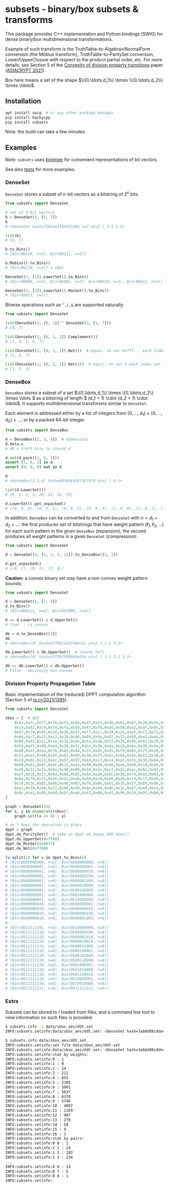 # subsets - binary/box subsets & transforms

This package provides C++ implementation and Python bindings (SWIG) for dense binary/box multidimensional transformations.

Example of such transform is the TruthTable-to-AlgebraicNormalForm conversion (the Möbius transform), TruthTable-to-ParitySet conversion, Lower/UpperClosure with respect to the product partial order, etc. For more details, see Section 5 of the [Convexity of division property transitions](https://eprint.iacr.org/2021/1285) paper ([ASIACRYPT 2021](https://link.springer.com/chapter/10.1007/978-3-030-92062-3_12)).

Box here means a set of the shape $\\{0,\ldots,d_1\\} \times \\{0,\ldots,d_2\\} \times \ldots$.


## Installation

```bash
apt install swig  # or any other package manager
pip install hackycpp
pip install subsets
```

Note: the build can take a few minutes.


## Examples

Note: `subsets` uses [binteger](https://binteger.readthedocs.io/) for convenient representations of bit vectors.

See also [tests](tests/) for more examples.


### DenseSet

`DenseSet` stores a subset of $n$-bit vectors as a bitstring of $2^n$ bits. 

```python
from subsets import DenseSet

# set of 3-bit vectors
b = DenseSet(3, [6, 7]) 
b
# <DenseSet hash=f502ae1f64521d04 n=3 wt=2 | 2:1 3:1>

list(b)
# [6, 7]

b.to_Bins()
# [Bin(0b110, n=3), Bin(0b111, n=3)]

b.Mobius().to_Bins()
# [Bin(0b110, n=3)] = x0x1

DenseSet(3, [3]).LowerSet().to_Bins()
# [Bin(0b000, n=3), Bin(0b001, n=3), Bin(0b010, n=3), Bin(0b011, n=3)]

DenseSet(3, [3]).LowerSet().MaxSet().to_Bins()
# [Bin(0b011, n=3)]
```

Bitwise operations such as `^,|,&` are supported naturally:

```python
from subsets import DenseSet

list(DenseSet(3, [0, 1]) ^ DenseSet(3, [1, 7]))
# [0, 7]

list(DenseSet(3, [0, 1, 2]).Complement())
# [3, 4, 5, 6, 7]

list(DenseSet(3, [0, 1, 2]).Not())  # equiv. to xor 0xfff... each index set
# [5, 6, 7]

list(DenseSet(3, [0, 1, 2]).Not(3))  # equiv. to xor 3 each index set
# [1, 2, 3]
```

### DenseBox

`DenseBox` stores a subset of a set $\\{0,\ldots,d_1\\} \times \\{0,\ldots,d_2\\} \times \ldots $
as a bitstring of length $ (d_1 + 1) \cdot (d_2 + 1) \cdot \ldots$.
It supports multidimensional transforsms similar to `DenseSet`.

Each element is addressed either by a list of integers from $\{0,\ldots,d_1\} \times \{0,\ldots,d_2\} \times \ldots$, or by a packed 64-bit integer.

```python
from subsets import DenseBox

d = DenseBox([2, 3, 4])  # dimensions
d.data.n
# 60 = 3*4*5 bits to stored d

d.set(d.pack([1, 0, 3]))
assert [1, 0, 3] in d
assert [0, 0, 0] not in d

d
# <DenseBox(2,3,4) hash=89366ea36f16f570 wt=1 | 4:1>

list(d.LowerSet())
# [0, 1, 2, 3, 20, 21, 22, 23]

d.LowerSet().get_unpacked()
# ((0, 0, 0), (0, 0, 1), (0, 0, 2), (0, 0, 3), (1, 0, 0), (1, 0, 1), (1, 0, 2), (1, 0, 3))
```

In addition, `DenseBox` can be converted to and from `DenseSet` with $n = d_1 + d_2 + \ldots$:
the first produces set of bitstrings that have weight pattern $(\ell_1, \ell_2, \ldots)$ for each such pattern in the given `DenseBox` (expansion);
the second produces all weight patterns in a given `DenseSet` (compression):

```python
from subsets import DenseSet

d = DenseSet(4, [1, 2, 3, 12]).to_DenseBox([2, 2])

d.get_unpacked()
# ((0, 1), (0, 2), (2, 0))
```

**Caution:** a convex binary set may have a non-convex weight pattern bounds:

```python
from subsets import DenseSet

d = DenseSet(4, [7, 8])
d.to_Bins()
# [Bin(0b0111, n=4), Bin(0b1000, n=4)]

d == d.LowerSet() & d.UpperSet()
# True  - is convex

db = d.to_DenseBox([4])
db
# <DenseBox(4) hash=ef70011e9740ac1c wt=2 | 1:1 3:1>

db.LowerSet() & db.UpperSet()  # convex hull
# <DenseBox(4) hash=c3729f500963e25a wt=3 | 1:1 2:1 3:1>

db == db.LowerSet() & db.UpperSet()
# False - obviously non-convex
```

### Division Property Propagation Table

Basic implementation of the (reduced) DPPT computation algorithm (Section 5 of [ia.cr/2021/1285](https://ia.cr/2021/1285)).

```python
from subsets import DenseSet

sbox = [  # AES
    0x63,0x7c,0x77,0x7b,0xf2,0x6b,0x6f,0xc5,0x30,0x01,0x67,0x2b,0xfe,0xd7,0xab,0x76,
    0xca,0x82,0xc9,0x7d,0xfa,0x59,0x47,0xf0,0xad,0xd4,0xa2,0xaf,0x9c,0xa4,0x72,0xc0,
    0xb7,0xfd,0x93,0x26,0x36,0x3f,0xf7,0xcc,0x34,0xa5,0xe5,0xf1,0x71,0xd8,0x31,0x15,
    0x04,0xc7,0x23,0xc3,0x18,0x96,0x05,0x9a,0x07,0x12,0x80,0xe2,0xeb,0x27,0xb2,0x75,
    0x09,0x83,0x2c,0x1a,0x1b,0x6e,0x5a,0xa0,0x52,0x3b,0xd6,0xb3,0x29,0xe3,0x2f,0x84,
    0x53,0xd1,0x00,0xed,0x20,0xfc,0xb1,0x5b,0x6a,0xcb,0xbe,0x39,0x4a,0x4c,0x58,0xcf,
    0xd0,0xef,0xaa,0xfb,0x43,0x4d,0x33,0x85,0x45,0xf9,0x02,0x7f,0x50,0x3c,0x9f,0xa8,
    0x51,0xa3,0x40,0x8f,0x92,0x9d,0x38,0xf5,0xbc,0xb6,0xda,0x21,0x10,0xff,0xf3,0xd2,
    0xcd,0x0c,0x13,0xec,0x5f,0x97,0x44,0x17,0xc4,0xa7,0x7e,0x3d,0x64,0x5d,0x19,0x73,
    0x60,0x81,0x4f,0xdc,0x22,0x2a,0x90,0x88,0x46,0xee,0xb8,0x14,0xde,0x5e,0x0b,0xdb,
    0xe0,0x32,0x3a,0x0a,0x49,0x06,0x24,0x5c,0xc2,0xd3,0xac,0x62,0x91,0x95,0xe4,0x79,
    0xe7,0xc8,0x37,0x6d,0x8d,0xd5,0x4e,0xa9,0x6c,0x56,0xf4,0xea,0x65,0x7a,0xae,0x08,
    0xba,0x78,0x25,0x2e,0x1c,0xa6,0xb4,0xc6,0xe8,0xdd,0x74,0x1f,0x4b,0xbd,0x8b,0x8a,
    0x70,0x3e,0xb5,0x66,0x48,0x03,0xf6,0x0e,0x61,0x35,0x57,0xb9,0x86,0xc1,0x1d,0x9e,
    0xe1,0xf8,0x98,0x11,0x69,0xd9,0x8e,0x94,0x9b,0x1e,0x87,0xe9,0xce,0x55,0x28,0xdf,
    0x8c,0xa1,0x89,0x0d,0xbf,0xe6,0x42,0x68,0x41,0x99,0x2d,0x0f,0xb0,0x54,0xbb,0x16
]

graph = DenseSet(16)
for x, y in enumerate(sbox):
    graph.set((x << 8) | y)

# do_* does the operation in place
dppt = graph
dppt.do_ParitySet()  # same as dppt.do_Sweep_XOR_down()
dppt.do_UpperSet(0xff00)
dppt.do_MinSet(0x00ff)
dppt.do_Not(0xff00)

[v.split(2) for v in dppt.to_Bins()]
# (Bin(0b00000000, n=8), Bin(0b00000000, n=8))
# (Bin(0b00000001, n=8), Bin(0b00000001, n=8))
# (Bin(0b00000001, n=8), Bin(0b00000010, n=8))
# (Bin(0b00000001, n=8), Bin(0b00000100, n=8))
# (Bin(0b00000001, n=8), Bin(0b00001000, n=8))
# (Bin(0b00000001, n=8), Bin(0b00010000, n=8))
# (Bin(0b00000001, n=8), Bin(0b00100000, n=8))
# (Bin(0b00000001, n=8), Bin(0b01000000, n=8))
# (Bin(0b00000001, n=8), Bin(0b10000000, n=8))
# (Bin(0b00000010, n=8), Bin(0b00000001, n=8))
# (Bin(0b00000010, n=8), Bin(0b00000010, n=8))
# (Bin(0b00000010, n=8), Bin(0b00000100, n=8))
# (Bin(0b00000010, n=8), Bin(0b00001000, n=8))
# ...
# (Bin(0b11111101, n=8), Bin(0b10000000, n=8))
# (Bin(0b11111110, n=8), Bin(0b00000100, n=8))
# (Bin(0b11111110, n=8), Bin(0b00001010, n=8))
# (Bin(0b11111110, n=8), Bin(0b00010010, n=8))
# (Bin(0b11111110, n=8), Bin(0b00011000, n=8))
# (Bin(0b11111110, n=8), Bin(0b00100001, n=8))
# (Bin(0b11111110, n=8), Bin(0b00101000, n=8))
# (Bin(0b11111110, n=8), Bin(0b00110000, n=8))
# (Bin(0b11111110, n=8), Bin(0b01000001, n=8))
# (Bin(0b11111110, n=8), Bin(0b01010000, n=8))
# (Bin(0b11111110, n=8), Bin(0b01100010, n=8))
# (Bin(0b11111110, n=8), Bin(0b10000001, n=8))
# (Bin(0b11111110, n=8), Bin(0b10010000, n=8))
# (Bin(0b11111111, n=8), Bin(0b11111111, n=8))
```

### Extra

Subsets can be stored to / loaded from files, and a command line tool to view information on such files is provided:

```bash
$ subsets.info -s data/sbox_aes/ddt.set
INFO:subsets.setinfo:data/sbox_aes/ddt.set: <DenseSet hash=3ab8d88c8de49448 n=16 wt=32386 | 0:1 2:24 3:212 4:855 5:2205 6:3901 7:5637 8:6378 9:5746 10:4007 11:2169 12:907 13:276 14:58 15:9 16:1>

$ subsets.info data/sbox_aes/ddt.set
INFO:subsets.setinfo:set file data/sbox_aes/ddt.set
INFO:subsets.setinfo:data/sbox_aes/ddt.set: <DenseSet hash=3ab8d88c8de49448 n=16 wt=32386 | 0:1 2:24 3:212 4:855 5:2205 6:3901 7:5637 8:6378 9:5746 10:4007 11:2169 12:907 13:276 14:58 15:9 16:1>
INFO:subsets.setinfo:stat by weights:
INFO:subsets.setinfo:0 : 1
INFO:subsets.setinfo:1 : 0
INFO:subsets.setinfo:2 : 24
INFO:subsets.setinfo:3 : 212
INFO:subsets.setinfo:4 : 855
INFO:subsets.setinfo:5 : 2205
INFO:subsets.setinfo:6 : 3901
INFO:subsets.setinfo:7 : 5637
INFO:subsets.setinfo:8 : 6378
INFO:subsets.setinfo:9 : 5746
INFO:subsets.setinfo:10 : 4007
INFO:subsets.setinfo:11 : 2169
INFO:subsets.setinfo:12 : 907
INFO:subsets.setinfo:13 : 276
INFO:subsets.setinfo:14 : 58
INFO:subsets.setinfo:15 : 9
INFO:subsets.setinfo:16 : 1
INFO:subsets.setinfo:stat by pairs:
INFO:subsets.setinfo:0 0 : 1
INFO:subsets.setinfo:1 1 : 24
INFO:subsets.setinfo:1 2 : 102
INFO:subsets.setinfo:1 3 : 234
...
INFO:subsets.setinfo:8 6 : 14
INFO:subsets.setinfo:8 7 : 5
INFO:subsets.setinfo:8 8 : 1
INFO:subsets.setinfo:
```
